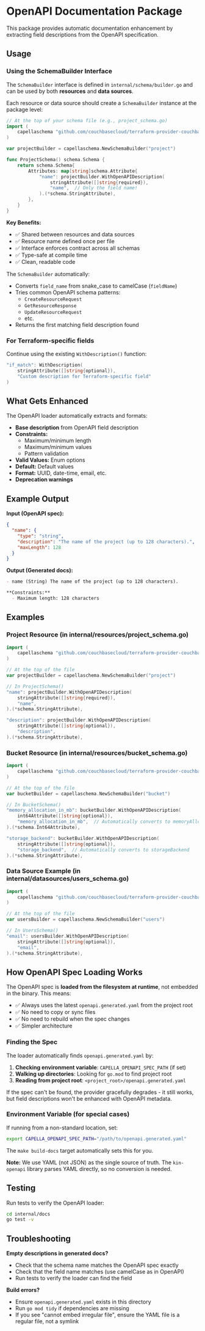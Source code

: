 # OpenAPI Documentation Package

This package provides automatic documentation enhancement by extracting field descriptions from the OpenAPI specification.

## Usage

### Using the SchemaBuilder Interface

The `SchemaBuilder` interface is defined in `internal/schema/builder.go` and can be used by both **resources** and **data sources**.

Each resource or data source should create a `SchemaBuilder` instance at the package level:

```go
// At the top of your schema file (e.g., project_schema.go)
import (
    capellaschema "github.com/couchbasecloud/terraform-provider-couchbase-capella/internal/schema"
)

var projectBuilder = capellaschema.NewSchemaBuilder("project")

func ProjectSchema() schema.Schema {
    return schema.Schema{
        Attributes: map[string]schema.Attribute{
            "name": projectBuilder.WithOpenAPIDescription(
                stringAttribute([]string{required}),
                "name",  // Only the field name!
            ).(*schema.StringAttribute),
        },
    }
}
```

**Key Benefits:**
- ✅ Shared between resources and data sources
- ✅ Resource name defined once per file
- ✅ Interface enforces contract across all schemas
- ✅ Type-safe at compile time
- ✅ Clean, readable code

The `SchemaBuilder` automatically:
- Converts `field_name` from snake_case to camelCase (`fieldName`)
- Tries common OpenAPI schema patterns:
  - `CreateResourceRequest`
  - `GetResourceResponse`
  - `UpdateResourceRequest`
  - etc.
- Returns the first matching field description found

### For Terraform-specific fields

Continue using the existing `WithDescription()` function:

```go
"if_match": WithDescription(
    stringAttribute([]string{optional}),
    "Custom description for Terraform-specific field"
)
```

## What Gets Enhanced

The OpenAPI loader automatically extracts and formats:

- **Base description** from OpenAPI field description
- **Constraints:**
  - Maximum/minimum length
  - Maximum/minimum values
  - Pattern validation
- **Valid Values:** Enum options
- **Default:** Default values
- **Format:** UUID, date-time, email, etc.
- **Deprecation warnings**

## Example Output

**Input (OpenAPI spec):**
```json
{
  "name": {
    "type": "string",
    "description": "The name of the project (up to 128 characters).",
    "maxLength": 128
  }
}
```

**Output (Generated docs):**
```markdown
- name (String) The name of the project (up to 128 characters).

**Constraints:**
  - Maximum length: 128 characters
```

## Examples

### Project Resource (in internal/resources/project_schema.go)
```go
import (
    capellaschema "github.com/couchbasecloud/terraform-provider-couchbase-capella/internal/schema"
)

// At the top of the file
var projectBuilder = capellaschema.NewSchemaBuilder("project")

// In ProjectSchema()
"name": projectBuilder.WithOpenAPIDescription(
    stringAttribute([]string{required}),
    "name",
).(*schema.StringAttribute),

"description": projectBuilder.WithOpenAPIDescription(
    stringAttribute([]string{optional}),
    "description",
).(*schema.StringAttribute),
```

### Bucket Resource (in internal/resources/bucket_schema.go)
```go
import (
    capellaschema "github.com/couchbasecloud/terraform-provider-couchbase-capella/internal/schema"
)

// At the top of the file
var bucketBuilder = capellaschema.NewSchemaBuilder("bucket")

// In BucketSchema()
"memory_allocation_in_mb": bucketBuilder.WithOpenAPIDescription(
    int64Attribute([]string{optional}),
    "memory_allocation_in_mb",  // Automatically converts to memoryAllocationInMb
).(*schema.Int64Attribute),

"storage_backend": bucketBuilder.WithOpenAPIDescription(
    stringAttribute([]string{optional}),
    "storage_backend",  // Automatically converts to storageBackend
).(*schema.StringAttribute),
```

### Data Source Example (in internal/datasources/users_schema.go)
```go
import (
    capellaschema "github.com/couchbasecloud/terraform-provider-couchbase-capella/internal/schema"
)

// At the top of the file
var usersBuilder = capellaschema.NewSchemaBuilder("users")

// In UsersSchema()
"email": usersBuilder.WithOpenAPIDescription(
    stringAttribute([]string{optional}),
    "email",
).(*schema.StringAttribute),
```

## How OpenAPI Spec Loading Works

The OpenAPI spec is **loaded from the filesystem at runtime**, not embedded in the binary. This means:
- ✅ Always uses the latest `openapi.generated.yaml` from the project root
- ✅ No need to copy or sync files
- ✅ No need to rebuild when the spec changes
- ✅ Simpler architecture

### Finding the Spec

The loader automatically finds `openapi.generated.yaml` by:
1. **Checking environment variable**: `CAPELLA_OPENAPI_SPEC_PATH` (if set)
2. **Walking up directories**: Looking for `go.mod` to find project root
3. **Reading from project root**: `<project_root>/openapi.generated.yaml`

If the spec can't be found, the provider gracefully degrades - it still works, but field descriptions won't be enhanced with OpenAPI metadata.

### Environment Variable (for special cases)

If running from a non-standard location, set:
```bash
export CAPELLA_OPENAPI_SPEC_PATH="/path/to/openapi.generated.yaml"
```

The `make build-docs` target automatically sets this for you.

**Note:** We use YAML (not JSON) as the single source of truth. The `kin-openapi` library parses YAML directly, so no conversion is needed.

## Testing

Run tests to verify the OpenAPI loader:
```bash
cd internal/docs
go test -v
```

## Troubleshooting

**Empty descriptions in generated docs?**
- Check that the schema name matches the OpenAPI spec exactly
- Check that the field name matches (use camelCase as in OpenAPI)
- Run tests to verify the loader can find the field

**Build errors?**
- Ensure `openapi.generated.yaml` exists in this directory
- Run `go mod tidy` if dependencies are missing
- If you see "cannot embed irregular file", ensure the YAML file is a regular file, not a symlink

